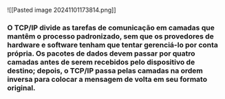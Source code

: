 ![[Pasted image 20241101173814.png]]

### O TCP/IP divide as tarefas de comunicação em camadas que mantêm o processo padronizado, sem que os provedores de hardware e software tenham que tentar gerenciá-lo por conta própria. Os pacotes de dados devem passar por quatro camadas antes de serem recebidos pelo dispositivo de destino; depois, o TCP/IP passa pelas camadas na ordem inversa para colocar a mensagem de volta em seu formato original.